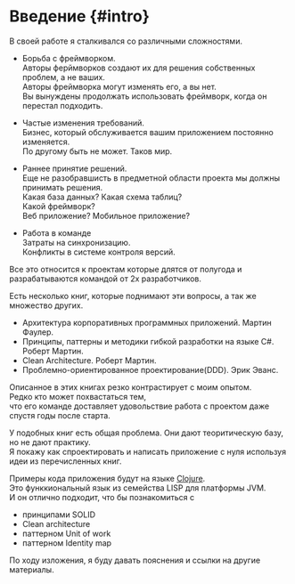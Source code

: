 # Введение {#intro}

В своей работе я сталкивался со различными сложностями.

* Борьба с фреймворком.  
  Авторы ферймворков создают их для решения собственных проблем, а не ваших.  
  Авторы фреймворка могут изменять его, а вы нет.  
  Вы вынуждены продолжать использовать фреймворк, когда он перестал подходить.

* Частые изменения требований.  
  Бизнес, который обслуживается вашим приложением постоянно изменяется.  
  По другому быть не может. Таков мир.

* Раннее принятие решений.  
  Еще не разобравшисть в предметной области проекта мы должны принимать решения.  
  Какая база данных? Какая схема таблиц?  
  Какой фреймворк?  
  Веб приложение? Мобильное приложение?

* Работа в команде  
  Затраты на синхронизацию.  
  Конфликты в системе контроля версий.

Все это относится к проектам которые длятся от полугода и  
разрабатываются командой от 2х разработчиков.

Есть несколько книг, которые поднимают эти вопросы, а так же множество других.

* Архитектура корпоративных программных приложений. Мартин Фаулер.
* Принципы, паттерны и методики гибкой разработки на языке C\#. Роберт Мартин.
* Clean Architecture. Роберт Мартин.
* Проблемно-ориентированное проектирование\(DDD\). Эрик Эванс.

Описанное в этих книгах резко контрастирует с моим опытом.  
Редко кто может похвастаться тем,  
что его команде доставляет удовольствие работа с проектом даже спустя годы после старта.

У подобных книг есть общая проблема. Они дают теоритическую базу, но не дают практику.  
Я покажу как спроектировать и написать приложение с нуля используя идеи из перечисленных книг.

Примеры кода приложения будут на языке [Clojure](https://clojure.org/about/rationale).  
Это функкиональный язык из семейства LISP для платформы JVM.  
И он отлично подходит, что бы познакомиться с

* принципами SOLID
* Clean architecture
* паттерном Unit of work
* паттерном Identity map

По ходу изложения, я буду давать пояснения и ссылки на другие материалы.

